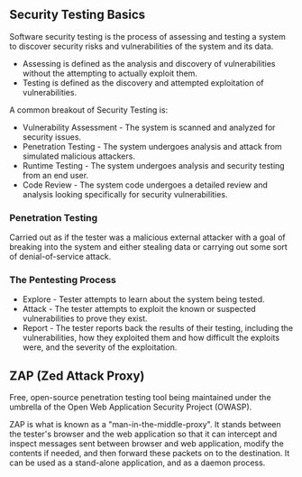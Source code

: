 ## Security Testing Basics
Software security testing is the process of assessing and testing a system to discover security risks and vulnerabilities of the system and its data.
* Assessing is defined as the analysis and discovery of vulnerabilities without the attempting to actually exploit them.
* Testing is defined as the discovery and attempted exploitation of vulnerabilities.

A common breakout of Security Testing is:
* Vulnerability Assessment - The system is scanned and analyzed for security issues.
* Penetration Testing - The system undergoes analysis and attack from simulated malicious attackers.
* Runtime Testing - The system undergoes analysis and security testing from an end user.
* Code Review - The system code undergoes a detailed review and analysis looking specifically for security vulnerabilities.

### Penetration Testing
Carried out as if the tester was a malicious external attacker with a goal of breaking into the system and either stealing data or carrying out some sort of denial-of-service attack.

### The Pentesting Process
* Explore - Tester attempts to learn about the system being tested.
* Attack - The tester attempts to exploit the known or suspected vulnerabilities to prove they exist.
* Report - The tester reports back the results of their testing, including the vulnerabilities, how they exploited them and how difficult the exploits were, and the severity of the exploitation.

## ZAP (Zed Attack Proxy)
Free, open-source penetration testing tool being maintained under the umbrella of the Open Web Application Security Project (OWASP).

ZAP is what is known as a "man-in-the-middle-proxy". It stands between the tester's browser and the web application so that it can intercept and inspect messages sent between browser and web application, modify the contents if needed, and then forward these packets on to the destination. It can be used as a stand-alone application, and as a daemon process. 
